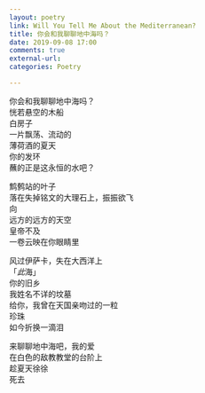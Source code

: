 ```yaml
---
layout: poetry
link: Will You Tell Me About the Mediterranean?
title: 你会和我聊聊地中海吗？
date: 2019-09-08 17:00
comments: true
external-url:
categories: Poetry

---
```


你会和我聊聊地中海吗？<br />
恍若悬空的木船<br />
白房子<br />
一片飘荡、流动的<br />
薄荷酒的夏天<br />
你的发环<br />
蘸的正是这永恒的水吧？<br />

鹪鹩站的叶子<br />
落在失掉铭文的大理石上，振振欲飞<br />
向<br />
远方的远方的天空<br />
皇帝不及<br />
一卷云映在你眼睛里<br />

风过伊萨卡，失在大西洋上<br />
「*此*海」<br />
你的旧乡<br />
我姓名不详的坟墓<br />
给你，我曾在天国亲吻过的一粒<br />
珍珠<br />
如今折换一滴泪<br />

来聊聊地中海吧，我的爱<br />
在白色的敌教教堂的台阶上<br />
趁夏天徐徐<br />
死去<br />